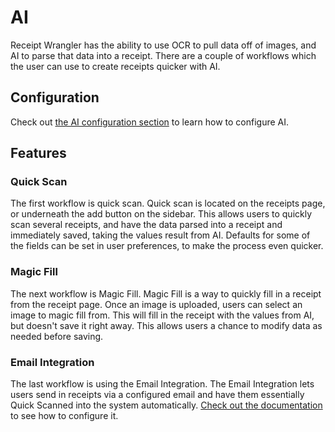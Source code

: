 # AI

Receipt Wrangler has the ability to use OCR to pull data off of images, and AI to parse that data into a receipt. There
are a couple of workflows which the user can use to create receipts quicker with AI.

## Configuration

Check out [the AI configuration section](/docs/next/configuration#aisettings) to learn how to configure AI.

## Features

### Quick Scan

The first workflow is quick scan. Quick scan is located on the receipts page, or underneath the add button on the
sidebar. This allows users to quickly scan
several receipts, and have the data parsed into a receipt and immediately saved, taking the values result from AI.
Defaults for some of the fields can be set in user preferences, to make the process even quicker.

### Magic Fill

The next workflow is Magic Fill. Magic Fill is a way to quickly fill in a receipt from the receipt page. Once an image
is uploaded, users can select an image to magic fill from. This will fill in the receipt with the values from AI, but
doesn't save it right away. This allows users a chance to modify data as needed before saving.

### Email Integration

The last workflow is using the Email Integration. The Email Integration lets users send in receipts via a configured
email and have them essentially Quick Scanned into the system
automatically. [Check out the documentation](/docs/next/configuration) to see how to configure it.
